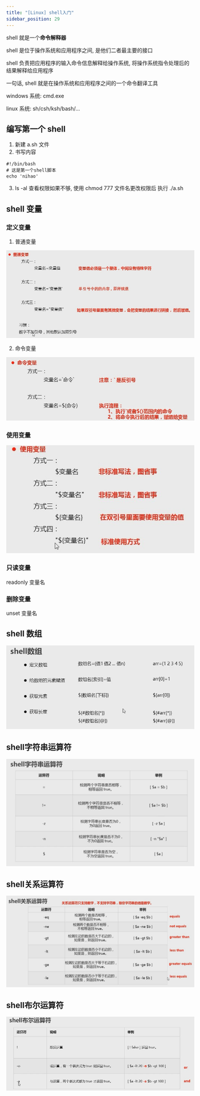 ```yaml
---
title: "[Linux] shell入门"
sidebar_position: 29
---
```


shell 就是一个**命令解释器**

shell 是位于操作系统和应用程序之间, 是他们二者最主要的接口

shell 负责把应用程序的输入命令信息解释给操作系统, 将操作系统指令处理后的结果解释给应用程序

一句话, shell 就是在操作系统和应用程序之间的一个命令翻译工具

windows 系统: cmd.exe

linux 系统: sh/csh/ksh/bash/...

## 编写第一个 shell

1. 新建 a.sh 文件
2. 书写内容

```shell
#!/bin/bash
# 这是第一个shell脚本
echo 'nihao'
```

3. ls -al 查看权限如果不够, 使用 chmod 777 文件名更改权限后 执行 ./a.sh

## shell 变量

### 定义变量

1. 普通变量

![putong](assets/putong.jpg)

2. 命令变量

![mingling](assets/mingling.jpg)

### 使用变量

![shiyong](assets/shiyong.jpg)

### 只读变量

readonly 变量名

### 删除变量

unset 变量名

## shell 数组

![arr](assets/arr.jpg)

## shell字符串运算符

![str](assets/str.jpg)

## shell关系运算符

![guanxi](assets/guanxi.jpg)

## shell布尔运算符

![buer](assets/buer.jpg)